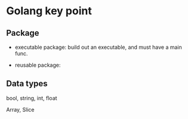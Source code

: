 # Golang key point

## Package

- executable package: build out an executable, and must have a main func.

- reusable package:

## Data types

bool, string, int, float

Array, Slice
